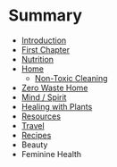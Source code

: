 # Summary

* [Introduction](README.md)
* [First Chapter](chapter1.md)
* [Nutrition](nutrition.md)
* [Home](home.md)
   * [Non-Toxic Cleaning](non-toxic_cleaning.md)
* [Zero Waste Home](zero_waste_home.md)
* [Mind / Spirit](mind__spirit.md)
* [Healing with Plants](healing_with_plants.md)
* [Resources](resources.md)
* [Travel](travel.md)
* [Recipes](recipes.md)
* Beauty
* Feminine Health

